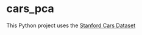 # cars_pca

This Python project uses the [Stanford Cars Dataset](http://ai.stanford.edu/~jkrause/cars/car_dataset.html)

